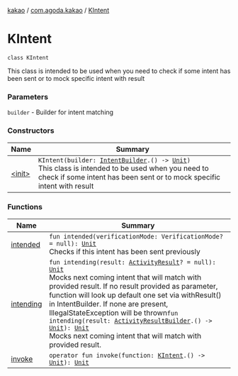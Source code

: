 [kakao](../../index.md) / [com.agoda.kakao](../index.md) / [KIntent](./index.md)

# KIntent

`class KIntent`

This class is intended to be used when you need to check if some intent has been sent
or to mock specific intent with result

### Parameters

`builder` - Builder for intent matching

### Constructors

| Name | Summary |
|---|---|
| [&lt;init&gt;](-init-.md) | `KIntent(builder: `[`IntentBuilder`](../-intent-builder/index.md)`.() -> `[`Unit`](https://kotlinlang.org/api/latest/jvm/stdlib/kotlin/-unit/index.html)`)`<br>This class is intended to be used when you need to check if some intent has been sent or to mock specific intent with result |

### Functions

| Name | Summary |
|---|---|
| [intended](intended.md) | `fun intended(verificationMode: VerificationMode? = null): `[`Unit`](https://kotlinlang.org/api/latest/jvm/stdlib/kotlin/-unit/index.html)<br>Checks if this intent has been sent previously |
| [intending](intending.md) | `fun intending(result: `[`ActivityResult`](https://developer.android.com/reference/android/app/Instrumentation/ActivityResult.html)`? = null): `[`Unit`](https://kotlinlang.org/api/latest/jvm/stdlib/kotlin/-unit/index.html)<br>Mocks next coming intent that will match with provided result. If no result provided as parameter, function will look up default one set via withResult() in IntentBuilder. If none are present, IllegalStateException will be thrown`fun intending(result: `[`ActivityResultBuilder`](../-activity-result-builder/index.md)`.() -> `[`Unit`](https://kotlinlang.org/api/latest/jvm/stdlib/kotlin/-unit/index.html)`): `[`Unit`](https://kotlinlang.org/api/latest/jvm/stdlib/kotlin/-unit/index.html)<br>Mocks next coming intent that will match with provided result. |
| [invoke](invoke.md) | `operator fun invoke(function: `[`KIntent`](./index.md)`.() -> `[`Unit`](https://kotlinlang.org/api/latest/jvm/stdlib/kotlin/-unit/index.html)`): `[`Unit`](https://kotlinlang.org/api/latest/jvm/stdlib/kotlin/-unit/index.html) |
